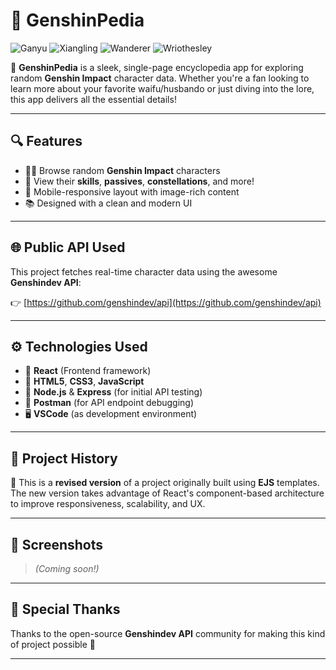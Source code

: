 # 🌸 GenshinPedia

![Ganyu](https://genshin.jmp.blue/characters/ganyu/icon)
![Xiangling](https://genshin.jmp.blue/characters/xiangling/icon)
![Wanderer](https://genshin.jmp.blue/characters/wanderer/icon)
![Wriothesley](https://genshin.jmp.blue/characters/wriothesley/icon)

📖 **GenshinPedia** is a sleek, single-page encyclopedia app for exploring random **Genshin Impact** character data. Whether you're a fan looking to learn more about your favorite waifu/husbando or just diving into the lore, this app delivers all the essential details!

---

## 🔍 Features

- 🧍‍♀️ Browse random **Genshin Impact** characters
- 🏹 View their **skills**, **passives**, **constellations**, and more!
- 🎨 Mobile-responsive layout with image-rich content
- 📚 Designed with a clean and modern UI

---

## 🌐 Public API Used

This project fetches real-time character data using the awesome **Genshindev API**:

👉 [https://github.com/genshindev/api](https://github.com/genshindev/api)

---

## ⚙️ Technologies Used

- 🧩 **React** (Frontend framework)
- 🎨 **HTML5**, **CSS3**, **JavaScript**
- 🔧 **Node.js** & **Express** (for initial API testing)
- 🧪 **Postman** (for API endpoint debugging)
- 🖥️ **VSCode** (as development environment)

---

## 🔁 Project History

🔨 This is a **revised version** of a project originally built using **EJS** templates. The new version takes advantage of React's component-based architecture to improve responsiveness, scalability, and UX.

---

## 📸 Screenshots

> _(Coming soon!)_

---

## 🧊 Special Thanks

Thanks to the open-source **Genshindev API** community for making this kind of project possible 💙

---
